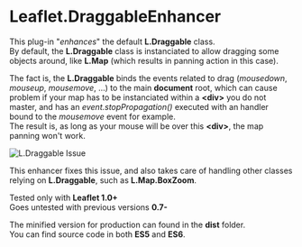 # Leaflet.DraggableEnhancer

This plug-in "_enhances_" the default **L.Draggable** class.  
By default, the **L.Draggable** class is instanciated to allow dragging some objects around, like **L.Map** (which results in panning action in this case). 
  
The fact is, the **L.Draggable** binds the events related to drag (_mousedown_, _mouseup_, _mousemove_, ...) to the main **document** root, which can cause problem if your map has to be instanciated within a **\<div>** you do not master, and has an _event.stopPropagation()_ executed with an handler bound to the _mousemove_ event for example.  
The result is, as long as your mouse will be over this **\<div>**, the map panning won't work.

![L.Draggable Issue](http://i65.tinypic.com/xf18cp.png)
  
This enhancer fixes this issue, and also takes care of handling other classes relying on **L.Draggable**, such as **L.Map.BoxZoom**.  

Tested only with **Leaflet 1.0+**  
Goes untested with previous versions **0.7-**

The minified version for production can found in the __dist__ folder.  
You can find source code in both __ES5__ and __ES6__.
